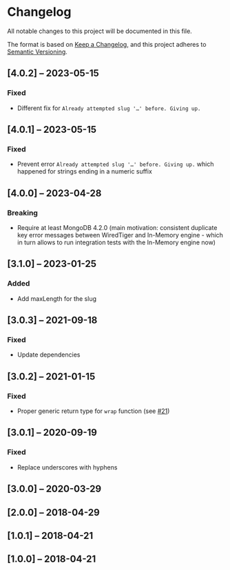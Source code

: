 # Changelog

All notable changes to this project will be documented in this file.

The format is based on [Keep a Changelog](https://keepachangelog.com/en/1.0.0/),
and this project adheres to [Semantic Versioning](https://semver.org/spec/v2.0.0.html).

## [4.0.2] – 2023-05-15

### Fixed
- Different fix for `Already attempted slug '…' before. Giving up.`

## [4.0.1] – 2023-05-15

### Fixed
- Prevent error `Already attempted slug '…' before. Giving up.` which happened for strings ending in a numeric suffix

## [4.0.0] – 2023-04-28

### Breaking
- Require at least MongoDB 4.2.0 (main motivation: consistent duplicate key error messages between WiredTiger and In-Memory engine - which in turn allows to run integration tests with the In-Memory engine now)

## [3.1.0] – 2023-01-25

### Added
- Add maxLength for the slug

## [3.0.3] – 2021-09-18

### Fixed
* Update dependencies

## [3.0.2] – 2021-01-15

### Fixed
* Proper generic return type for `wrap` function (see [#21](https://github.com/qqilihq/mongoose-slugger/issues/21))

## [3.0.1] – 2020-09-19
### Fixed
* Replace underscores with hyphens

## [3.0.0] – 2020-03-29
## [2.0.0] – 2018-04-29
## [1.0.1] – 2018-04-21
## [1.0.0] – 2018-04-21
